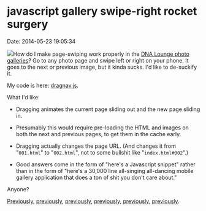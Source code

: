 javascript gallery swipe-right rocket surgery
=============================================

Date: 2014-05-23 19:05:34

[![](http://www.jwz.org/images/ta43b.jpg)](http://www.dnalounge.com/gallery/dragnav.js)How
do I make page-swiping work properly in the [DNA Lounge photo
galleries](http://www.dnalounge.com/gallery/)? Go to any photo page and
swipe left or right on your phone. It goes to the next or previous
image, but it kinda sucks. I\'d like to de-suckify it.

My code is here:
[dragnav.js](http://www.dnalounge.com/gallery/dragnav.js).

What I\'d like:

-   Dragging animates the current page sliding out and the new page
    sliding in.

-   Presumably this would require pre-loading the HTML and images on
    both the next and previous pages, to get them in the cache early.

-   Dragging actually changes the page URL. (And changes it from
    \"`001.html`\" to \"`002.html`\", not to some bullshit like
    \"`index.html#002`\".)

-   Good answers come in the form of \"here\'s a Javascript snippet\"
    rather than in the form of \"here\'s a 30,000 line all-singing
    all-dancing mobile gallery application that does a ton of shit you
    don\'t care about.\"

Anyone?

[Previously](http://www.jwz.org/blog/2012/11/page-dragging-with-javascript/),
[previously](http://www.jwz.org/blog/2010/09/resizing-images-to-fit-the-window/),
[previously](http://www.jwz.org/blog/2014/03/a-hate-flower-that-blooms-all-year-also-space-egyptians/),
[previously](http://www.jwz.org/blog/2013/09/hoping-that-the-monsters-dont-do-what-monsters-are-always-going-to-do-because-if-they-didnt-do-those-things-theyd-be-called-dandelions-or-puppy-hugs/),
[previously](http://www.jwz.org/blog/2013/10/mobile-web-design-the-reign-of-morons-indeed/),
[previously](http://www.jwz.org/blog/2010/10/every-day-i-learn-something-new-and-stupid/).
